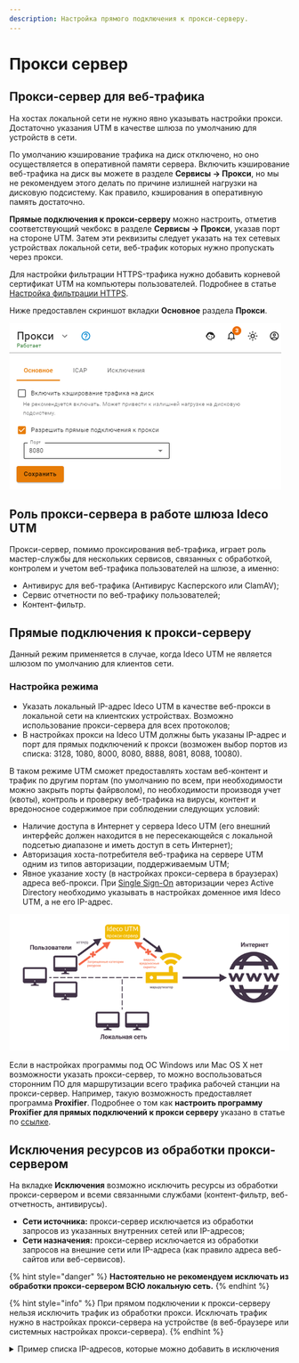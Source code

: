 ```yaml
---
description: Настройка прямого подключения к прокси-серверу.
---
```


# Прокси сервер

## Прокси-сервер для веб-трафика

На хостах локальной сети не нужно явно указывать настройки прокси. Достаточно указания UTM в качестве шлюза по умолчанию для устройств в сети.

По умолчанию кэширование трафика на диск отключено, но оно осуществляется в оперативной памяти сервера. Включить кэширование веб-трафика на диск вы можете в разделе **Сервисы -> Прокси**, но мы не рекомендуем этого делать по причине излишней нагрузки на дисковую подсистему. Как правило, кэширования в оперативную память достаточно.

**Прямые подключения к прокси-серверу** можно настроить, отметив соответствующий чекбокс в разделе **Сервисы -> Прокси**, указав порт на стороне UTM. Затем эти реквизиты следует указать на тех сетевых устройствах локальной сети, веб-трафик которых нужно пропускать через прокси.

Для настройки фильтрации HTTPS-трафика нужно добавить корневой сертификат UTM на компьютеры пользователей. Подробнее в статье [Настройка фильтрации HTTPS](../../access-rules/content-filter/filtering-https-traffic.md).

Ниже предоставлен скриншот вкладки **Основное** раздела **Прокси**.

![](../../../.gitbook/assets/proxy-main9-11.png)

## Роль прокси-сервера в работе шлюза Ideco UTM

Прокси-сервер, помимо проксирования веб-трафика, играет роль мастер-службы для нескольких сервисов, связанных с обработкой, контролем и учетом веб-трафика пользователей на шлюзе, а именно:

* Антивирус для веб-трафика (Антивирус Касперского или ClamAV);
* Сервис отчетности по веб-трафику пользователей;
* Контент-фильтр.

## Прямые подключения к прокси-серверу

Данный режим применяется в случае, когда Ideco UTM не является шлюзом по умолчанию для клиентов сети.

### Настройка режима

* Указать локальный IP-адрес Ideco UTM в качестве веб-прокси в локальной сети на клиентских устройствах. Возможно использование прокси-сервера для всех протоколов;
* В настройках прокси на Ideco UTM должны быть указаны IP-адрес и порт для прямых подключений к прокси (возможен выбор портов из списка: 3128, 1080, 8000, 8080, 8888, 8081, 8088, 10080).

В таком режиме UTM сможет предоставлять хостам веб-контент и трафик по другим портам (по умолчанию по всем, при необходимости можно закрыть порты файрволом), по необходимости производя учет (квоты), контроль и проверку веб-трафика на вирусы, контент и вредоносное содержимое при соблюдении следующих условий:

* Наличие доступа в Интернет у сервера Ideco UTM (его внешний интерфейс должен находится в не пересекающейся с локальной подсетью диапазоне и иметь доступ в сеть Интернет);
* Авторизация хоста-потребителя веб-трафика на сервере UTM одним из типов авторизации, поддерживаемым UTM;
* Явное указание хосту (в настройках прокси-сервера в браузерах) адреса веб-прокси. При [Single Sign-On](../../users/active-directory/active-directory-user-authorization.md#nastroika-ideco-utm) авторизации через Active Directory необходимо указывать в настройках доменное имя Ideco UTM, а не его IP-адрес.

![](../../../.gitbook/assets/schema2.png)

Если в настройках программы под ОС Windows или Mac OS X нет возможности указать прокси-сервер, то можно воспользоваться сторонним ПО для маршрутизации всего трафика рабочей станции на прокси-сервер. Например, такую возможность предоставляет программа **Proxifier**. Подробнее о том как **настроить программу Proxifier для прямых подключений к прокси серверу** указано в статье по [ссылке](../../../recipes/popular-recipes/configuring-proxifier.md).

## Исключения ресурсов из обработки прокси-сервером

На вкладке **Исключения** возможно исключить ресурсы из обработки прокси-сервером и всеми связанными службами (контент-фильтр, веб-отчетность, антивирусы).

* **Сети источника:** прокси-сервер исключается из обработки запросов из указанных внутренних сетей или IP-адресов;
* **Сети назначения:** прокси-сервер исключается из обработки запросов на внешние сети или IP-адреса (как правило адреса веб-сайтов или веб-сервисов).

{% hint style="danger" %}
**Настоятельно не рекомендуем исключать из обработки прокси-сервером ВСЮ локальную сеть.**
{% endhint %}

{% hint style="info" %}
При прямом подключении к прокси-серверу нельзя исключить трафик из обработки прокси. Исключать трафик нужно в настройках прокси-сервера на устройстве (в веб-браузере или системных настройках прокси-сервера).
{% endhint %}

<details>

<summary>Пример списка IP-адресов, которые можно добавить в исключения</summary>

* 10.21.132.124/32 - Сбербанк Бизнес Онлайн
* 185.104.248.141/32 - 1С Коннект
* 185.143.172.61/32 - 1С Коннект
* 185.165.123.176/32 - dns-shop.ru
* 185.165.123.40/32 - СДЭК
* 185.188.183.87/32 - 1С Коннект
* 185.24.93.122/32 - 1С Коннект
* 185.244.173.25/32 - 1С Коннект
* 185.45.80.0/22 - webinar.ru
* 185.71.67.129/32 - regservice.keydisk.ru
* 185.99.140.101/32 - 1С Коннект
* 185.99.140.102/32 - 1С Коннект
* 185.99.140.103/32 - 1С Коннект
* 185.99.140.104/32 - 1С Коннект
* 185.99.140.105/32 - 1С Коннект
* 185.99.140.106/32 - 1С Коннект
* 185.99.140.107/32 - 1С Коннект
* 185.99.140.108/32 - 1С Коннект
* 185.99.140.114/32 - 1С Коннект
* 185.99.140.115/32 - 1С Коннект
* 193.107.238.195/32 - 1С Коннект
* 194.186.207.182/32 - Сбербанк Бизнес Онлайн
* 194.186.240.115/32 - meet.rusgt.ru
* 194.213.21.144/32 - ВЭД-Декларант
* 194.54.14.137/32 - Сбербанк Бизнес Онлайн
* 194.54.15.90/32 - Сбербанк Бизнес Онлайн
* 195.248.236.141/32 - vks.samregion.ru
* 195.8.62.178/32 - Сбербанк Бизнес Онлайн
* 2.16.154.81/32 - 1С Коннект
* 212.49.126.110/32 - ВЭД-Декларант
* 213.230.64.46/32 - lex.uz
* 217.15.130.98/32 - meet.rusgt.ru
* 31.13.60.76/32 - report.keydisk.ru
* 37.130.192.0/22 - webinar.ru
* 46.4.207.211/32 - 1С Коннект
* 46.48.116.196/32 - ВЭД-Декларант
* 5.8.69.107/32 - vitaexpress.ru
* 5.8.69.70/32 - dns-shop.ru (для выбора городов)
* 77.223.98.83/32 - 1С Коннект
* 77.244.213.204/32 - 1С Коннект
* 78.155.206.40/32 - 1С Коннект
* 78.155.218.78/32 - 1С Коннект
* 80.249.148.135/32 - 1С Коннект
* 88.198.27.15/32 - 1С Коннект
* 88.198.27.27/32 - 1С Коннект
* 88.221.132.128/32 - 1С Коннект
* 91.220.57.3/32 - ВЭД-Декларант
* 92.242.35.35/32 - 1С Коннект
* 94.213.21.144/32 - ВЭД-Декларант

</details>